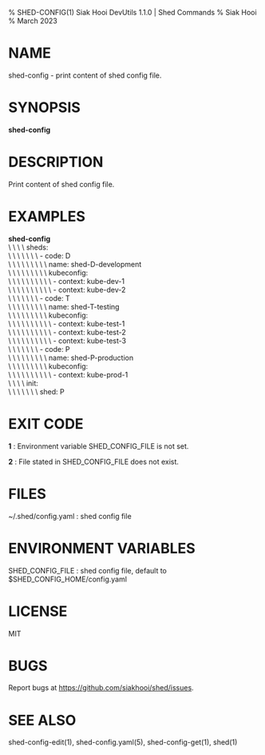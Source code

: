 % SHED-CONFIG(1) Siak Hooi DevUtils 1.1.0 | Shed Commands
% Siak Hooi
% March 2023

# NAME
shed-config - print content of shed config file.

# SYNOPSIS
**shed-config**

# DESCRIPTION
Print content of shed config file.

# EXAMPLES
**shed-config**\
\ \ \ \  sheds:\
\ \ \ \ \ \ \ - code: D\
\ \ \ \ \ \ \ \ \ name: shed-D-development\
\ \ \ \ \ \ \ \ \ kubeconfig:\
\ \ \ \ \ \ \ \ \ \  - context: kube-dev-1\
\ \ \ \ \ \ \ \ \ \  - context: kube-dev-2\
\ \ \ \ \ \ \ - code: T\
\ \ \ \ \ \ \ \ \ name: shed-T-testing\
\ \ \ \ \ \ \ \ \ kubeconfig:\
\ \ \ \ \ \ \ \ \ \  - context: kube-test-1\
\ \ \ \ \ \ \ \ \ \  - context: kube-test-2\
\ \ \ \ \ \ \ \ \ \  - context: kube-test-3\
\ \ \ \ \ \ \ - code: P\
\ \ \ \ \ \ \ \ \ name: shed-P-production\
\ \ \ \ \ \ \ \ \ kubeconfig:\
\ \ \ \ \ \ \ \ \ \  - context: kube-prod-1\
\ \ \ \  init:\
\ \ \ \ \ \ \ shed: P

# EXIT CODE
**1**
: Environment variable SHED_CONFIG_FILE is not set.

**2**
: File stated in SHED_CONFIG_FILE does not exist.

# FILES
~/.shed/config.yaml
: shed config file

# ENVIRONMENT VARIABLES
SHED_CONFIG_FILE
: shed config file, default to $SHED_CONFIG_HOME/config.yaml

# LICENSE
MIT

# BUGS
Report bugs at https://github.com/siakhooi/shed/issues.

# SEE ALSO
shed-config-edit(1), shed-config.yaml(5), shed-config-get(1), shed(1)

